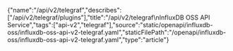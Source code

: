 {"name":"/api/v2/telegraf","describes":["/api/v2/telegraf/plugins"],"title":"/api/v2/telegraf\nInfluxDB OSS API Service","tags":["api-v2","telegraf"],"source":"static/openapi/influxdb-oss/influxdb-oss-api-v2-telegraf.yaml","staticFilePath":"/openapi/influxdb-oss/influxdb-oss-api-v2-telegraf.yaml","type":"article"}
